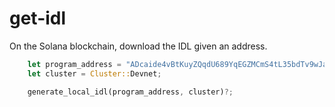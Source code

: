 # get-idl

On the Solana blockchain, download the IDL given an address.

```rust
    let program_address = "ADcaide4vBtKuyZQqdU689YqEGZMCmS4tL35bdTv9wJa";
    let cluster = Cluster::Devnet;

    generate_local_idl(program_address, cluster)?;
```
